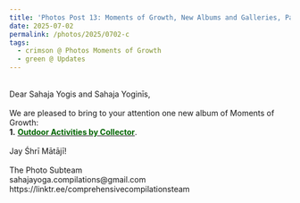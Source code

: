 ```yaml
---
title: 'Photos Post 13: Moments of Growth, New Albums and Galleries, Part 36'
date: 2025-07-02
permalink: /photos/2025/0702-c
tags:
  - crimson @ Photos Moments of Growth
  - green @ Updates
---
```


<p>
<br>
Dear Sahaja Yogis and Sahaja Yoginīs,<br>
<br>
We are pleased to bring to your attention one new album of Moments of Growth:<br>
<b>1.</b> <a href="https://imageevent.com/sahaja/momentsofgrowth/outdooractivitiesbypatanslow"><font color="DarkGreen"><b>Outdoor Activities by Collector</b></font></a>.<br>
<br>
Jay Śhrī Mātājī!<br>
<br>
The Photo Subteam<br>
sahajayoga.compilations@gmail.com<br>
https://linktr.ee/comprehensivecompilationsteam<br>
</p>
